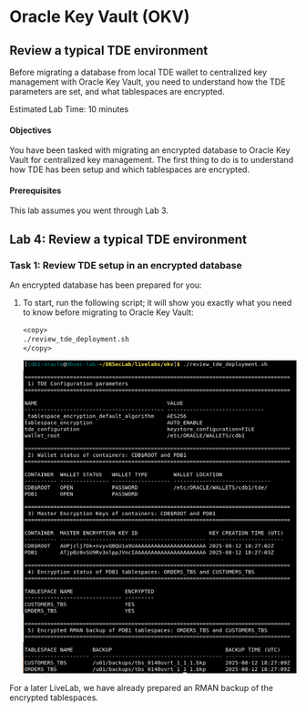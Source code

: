 # Oracle Key Vault (OKV)

## Review a typical TDE environment
Before migrating a database from local TDE wallet to centralized key management with Oracle Key Vault, you need to understand how the TDE parameters are set, and what tablespaces are encrypted.

Estimated Lab Time: 10 minutes

#### Objectives
You have been tasked with migrating an encrypted database to Oracle Key Vault for centralized key management. The first thing to do is to understand how TDE has been setup and which tablespaces are encrypted.

#### Prerequisites
This lab assumes you went through Lab 3. 

## Lab 4: Review a typical TDE environment
### Task 1: Review TDE setup in an encrypted database

An encrypted database has been prepared for you:

1. To start, run the following script; it will show you exactly what you need to know before migrating to Oracle Key Vault:

    ````
    <copy>
    ./review_tde_deployment.sh
    </copy>
    ````

    ![Key Vault](./images/OKV-LL4_001.png "Display the parameters that define how TDE is setup in your database:")

For a later LiveLab, we have already prepared an RMAN backup of the encrypted tablespaces.